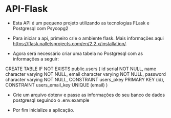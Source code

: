 # API-Flask

* Esta API é um pequeno projeto utilizando as tecnologias FLask e Postgresql com Psycopg2

* Para iniciar a api, primeiro crie o ambiente flask.
Mais informações aqui https://flask.palletsprojects.com/en/2.2.x/installation/.

* Agora será necessário criar uma tabela no Postgresql com as informações a seguir:

CREATE TABLE IF NOT EXISTS public.users
(
    id serial NOT NULL,
    name character varying NOT NULL,
    email character varying NOT NULL,
    password character varying NOT NULL,
    CONSTRAINT users_pkey PRIMARY KEY (id),
    CONSTRAINT users_email_key UNIQUE (email)
)


* Crie um arquivo dotenv e passe as informações do seu banco de dados postgresql seguindo o .env.example

* Por fim inicialize a aplicação.

